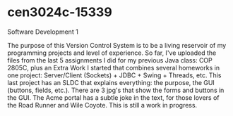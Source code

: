 # cen3024c-15339
Software Development 1

The purpose of this Version Control System is to be a living reservoir of my programming projects and level of experience.
So far, I've uploaded the files from the last 5 assignments I did for my previous Java class: COP 2805C, plus an Extra Work I started that combines several homeworks in one project: Server/Client (Sockets) + JDBC + Swing + Threads, etc.
This last project has an SLDC that explains everything: the purpose, the GUI (buttons, fields, etc.). There are 3 jpg's that show the forms and buttons in the GUI. The Acme portal has a subtle joke in the text, for those lovers of the Road Runner and Wile Coyote.
This is still a work in progress.

